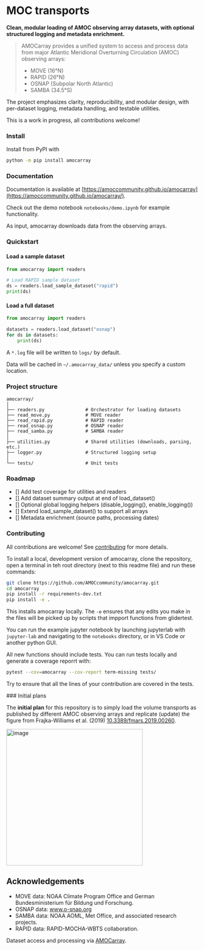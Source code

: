 # MOC transports

**Clean, modular loading of AMOC observing array datasets, with optional structured logging and metadata enrichment.**

> AMOCarray provides a unified system to access and process data from major Atlantic Meridional Overturning Circulation (AMOC) observing arrays:
> - MOVE (16°N)
> - RAPID (26°N)
> - OSNAP (Subpolar North Atlantic)
> - SAMBA (34.5°S)

The project emphasizes clarity, reproducibility, and modular design, with per-dataset logging, metadata handling, and testable utilities.

This is a work in progress, all contributions welcome!

### Install

Install from PyPI with
```sh
python -m pip install amocarray
```

### Documentation

Documentation is available at [https://amoccommunity.github.io/amocarray](https://amoccommunity.github.io/amocarray/).

Check out the demo notebook `notebooks/demo.ipynb` for example functionality.

As input, amocarray downloads data from the observing arrays.

### Quickstart

#### Load a sample dataset
```python
from amocarray import readers

# Load RAPID sample dataset
ds = readers.load_sample_dataset("rapid")
print(ds)
```

#### Load a full dataset

```python
from amocarray import readers

datasets = readers.load_dataset("osnap")
for ds in datasets:
    print(ds)
```
A `*.log` file will be written to `logs/` by default.

Data will be cached in `~/.amocarray_data/` unless you specify a custom location.

### Project structure

```
amocarray/
│
├── readers.py               # Orchestrator for loading datasets
├── read_move.py             # MOVE reader
├── read_rapid.py            # RAPID reader
├── read_osnap.py            # OSNAP reader
├── read_samba.py            # SAMBA reader
│
├── utilities.py             # Shared utilities (downloads, parsing, etc.)
├── logger.py                # Structured logging setup
│
└── tests/                   # Unit tests
```

### Roadmap

- [] Add test coverage for utilities and readers
- [] Add dataset summary output at end of load_dataset()
- [] Optional global logging helpers (disable_logging(), enable_logging())
- [] Extend load_sample_dataset() to support all arrays
- [] Metadata enrichment (source paths, processing dates)


### Contributing

All contributions are welcome!  See [contributing](CONTRIBUTING.md) for more details.

To install a local, development version of amocarray, clone the repository, open a terminal in teh root directory (next to this readme file) and run these commands:

```sh
git clone https://github.com/AMOCcommunity/amocarray.git
cd amocarray
pip install -r requirements-dev.txt
pip install -e .
```
This installs amocarray locally.  The `-e` ensures that any edits you make in the files will be picked up by scripts that impport functions from glidertest.

You can run the example jupyter notebook by launching jupyterlab with `jupyter-lab` and navigating to the `notebooks` directory, or in VS Code or another python GUI.

All new functions should include tests.  You can run tests locally and generate a coverage reporrt with:
```sh
pytest --cov=amocarray --cov-report term-missing tests/
```

Try to ensure that all the lines of your contribution are covered in the tests.


### Initial plans


The **initial plan** for this repository is to simply load the volume transports as published by different AMOC observing arrays and replicate (update) the figure from Frajka-Williams et al. (2019) [10.3389/fmars.2019.00260](https://doi.org/10.3389/fmars.2019.00260).

<img width="358" alt="image" src="https://github.com/user-attachments/assets/fb35a276-a41e-4cef-b78f-9c3c46710466" />



## Acknowledgements

- MOVE data: NOAA Climate Program Office and German Bundesministerium für Bildung und Forschung.
- OSNAP data: www.o-snap.org
- SAMBA data: NOAA AOML, Met Office, and associated research projects.
- RAPID data: RAPID-MOCHA-WBTS collaboration.

Dataset access and processing via [AMOCarray](https://github.com/AMOCcommunity/amocarray).
